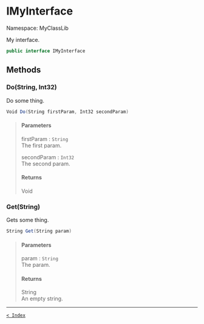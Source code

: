 # IMyInterface

Namespace: MyClassLib

My interface.

```csharp
public interface IMyInterface
```

## Methods

### Do(String, Int32)

Do some thing.

```csharp
Void Do(String firstParam, Int32 secondParam)
```

> #### Parameters
> 
> firstParam : `String`<br>The first param.
> 
> secondParam : `Int32`<br>The second param.
> 
> #### Returns
> 
> Void<br>
> 

### Get(String)

Gets some thing.

```csharp
String Get(String param)
```

> #### Parameters
> 
> param : `String`<br>The param.
> 
> #### Returns
> 
> String<br>An empty string.
> 

---

[`< Index`](..\index.md)
